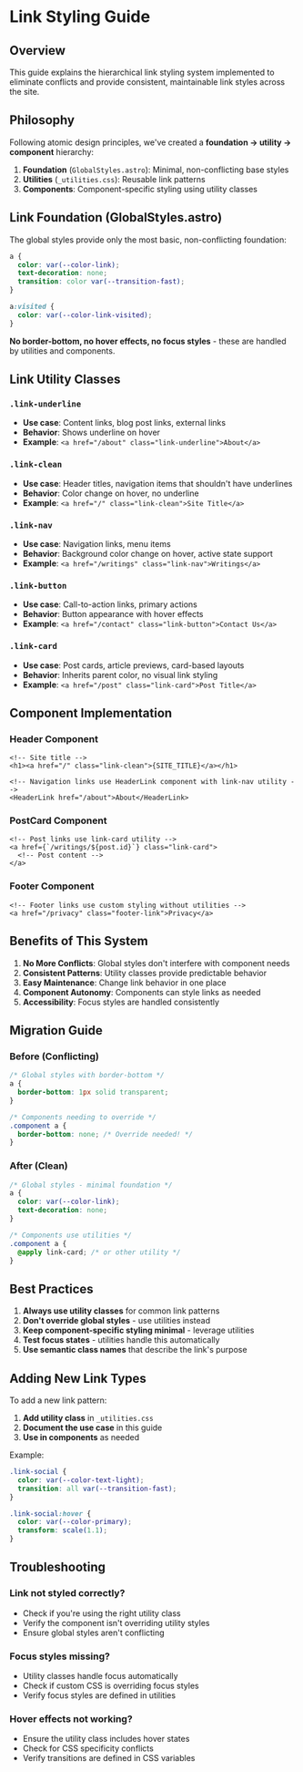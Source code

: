 # Link Styling Guide

## Overview

This guide explains the hierarchical link styling system implemented to eliminate conflicts and provide consistent, maintainable link styles across the site.

## Philosophy

Following atomic design principles, we've created a **foundation → utility → component** hierarchy:

1. **Foundation** (`GlobalStyles.astro`): Minimal, non-conflicting base styles
2. **Utilities** (`_utilities.css`): Reusable link patterns
3. **Components**: Component-specific styling using utility classes

## Link Foundation (GlobalStyles.astro)

The global styles provide only the most basic, non-conflicting foundation:

```css
a {
  color: var(--color-link);
  text-decoration: none;
  transition: color var(--transition-fast);
}

a:visited {
  color: var(--color-link-visited);
}
```

**No border-bottom, no hover effects, no focus styles** - these are handled by utilities and components.

## Link Utility Classes

### `.link-underline`

- **Use case**: Content links, blog post links, external links
- **Behavior**: Shows underline on hover
- **Example**: `<a href="/about" class="link-underline">About</a>`

### `.link-clean`

- **Use case**: Header titles, navigation items that shouldn't have underlines
- **Behavior**: Color change on hover, no underline
- **Example**: `<a href="/" class="link-clean">Site Title</a>`

### `.link-nav`

- **Use case**: Navigation links, menu items
- **Behavior**: Background color change on hover, active state support
- **Example**: `<a href="/writings" class="link-nav">Writings</a>`

### `.link-button`

- **Use case**: Call-to-action links, primary actions
- **Behavior**: Button appearance with hover effects
- **Example**: `<a href="/contact" class="link-button">Contact Us</a>`

### `.link-card`

- **Use case**: Post cards, article previews, card-based layouts
- **Behavior**: Inherits parent color, no visual link styling
- **Example**: `<a href="/post" class="link-card">Post Title</a>`

## Component Implementation

### Header Component

```astro
<!-- Site title -->
<h1><a href="/" class="link-clean">{SITE_TITLE}</a></h1>

<!-- Navigation links use HeaderLink component with link-nav utility -->
<HeaderLink href="/about">About</HeaderLink>
```

### PostCard Component

```astro
<!-- Post links use link-card utility -->
<a href={`/writings/${post.id}`} class="link-card">
  <!-- Post content -->
</a>
```

### Footer Component

```astro
<!-- Footer links use custom styling without utilities -->
<a href="/privacy" class="footer-link">Privacy</a>
```

## Benefits of This System

1. **No More Conflicts**: Global styles don't interfere with component needs
2. **Consistent Patterns**: Utility classes provide predictable behavior
3. **Easy Maintenance**: Change link behavior in one place
4. **Component Autonomy**: Components can style links as needed
5. **Accessibility**: Focus styles are handled consistently

## Migration Guide

### Before (Conflicting)

```css
/* Global styles with border-bottom */
a {
  border-bottom: 1px solid transparent;
}

/* Components needing to override */
.component a {
  border-bottom: none; /* Override needed! */
}
```

### After (Clean)

```css
/* Global styles - minimal foundation */
a {
  color: var(--color-link);
  text-decoration: none;
}

/* Components use utilities */
.component a {
  @apply link-card; /* or other utility */
}
```

## Best Practices

1. **Always use utility classes** for common link patterns
2. **Don't override global styles** - use utilities instead
3. **Keep component-specific styling minimal** - leverage utilities
4. **Test focus states** - utilities handle this automatically
5. **Use semantic class names** that describe the link's purpose

## Adding New Link Types

To add a new link pattern:

1. **Add utility class** in `_utilities.css`
2. **Document the use case** in this guide
3. **Use in components** as needed

Example:

```css
.link-social {
  color: var(--color-text-light);
  transition: all var(--transition-fast);
}

.link-social:hover {
  color: var(--color-primary);
  transform: scale(1.1);
}
```

## Troubleshooting

### Link not styled correctly?

- Check if you're using the right utility class
- Verify the component isn't overriding utility styles
- Ensure global styles aren't conflicting

### Focus styles missing?

- Utility classes handle focus automatically
- Check if custom CSS is overriding focus styles
- Verify focus styles are defined in utilities

### Hover effects not working?

- Ensure the utility class includes hover states
- Check for CSS specificity conflicts
- Verify transitions are defined in CSS variables
